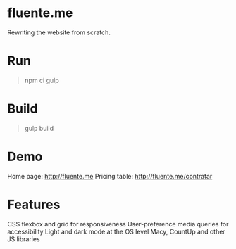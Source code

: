 # fluente.me
Rewriting the website from scratch.

# Run
> npm ci
> gulp

# Build
> gulp build

# Demo
Home page: http://fluente.me
Pricing table: http://fluente.me/contratar

# Features
CSS flexbox and grid for responsiveness
User-preference media queries for accessibility
Light and dark mode at the OS level
Macy, CountUp and other JS libraries
